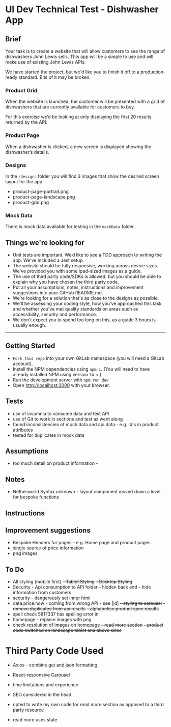 # UI Dev Technical Test - Dishwasher App

## Brief

Your task is to create a website that will allow customers to see the range of dishwashers John Lewis sells. This app will be a simple to use and will make use of existing John Lewis APIs.

We have started the project, but we'd like you to finish it off to a production-ready standard. Bits of it may be broken.

### Product Grid

When the website is launched, the customer will be presented with a grid of dishwashers that are currently available for customers to buy.

For this exercise we’d be looking at only displaying the first 20 results returned by the API.

### Product Page

When a dishwasher is clicked, a new screen is displayed showing the dishwasher’s details.

### Designs

In the `/designs` folder you will find 3 images that show the desired screen layout for the app

- product-page-portrait.png
- product-page-landscape.png
- product-grid.png

### Mock Data

There is mock data available for testing in the `mockData` folder.

## Things we're looking for

- Unit tests are important. We’d like to see a TDD approach to writing the app. We've included a Jest setup.
- The website should be fully responsive, working across device sizes. We've provided you with some ipad-sized images as a guide.
- The use of third party code/SDKs is allowed, but you should be able to explain why you have chosen the third party code.
- Put all your assumptions, notes, instructions and improvement suggestions into your GitHub README.md.
- We’re looking for a solution that's as close to the designs as possible.
- We'll be assessing your coding style, how you've approached this task and whether you've met quality standards on areas such as accessibility, security and performance.
- We don't expect you to spend too long on this, as a guide 3 hours is usually enough.

---

## Getting Started

- `Fork this repo` into your own GitLab namespace (you will need a GitLab account).
- Install the NPM dependencies using `npm i`. (You will need to have already installed NPM using version `14.x`.)
- Run the development server with `npm run dev`
- Open [http://localhost:3000](http://localhost:3000) with your browser.

## Tests

- use of insomnia to consume data and test API
- use of Git to work in sections and test as went along
- found inconsistencies of mock data and api data - e.g. id's in product attributes
- tested for duplicates in mock data

## Assumptions

- too much detail on product information -

## Notes

- Netherworld Syntax unknown - layout component moved down a level for bespoke functions

## Instructions

## Improvement suggestions

- Bespoke Headers for pages - e.g. Home page and product pages
- single source of price information
- png images

## To Do

- All styling (mobile first)
~~- Tablet Styling~~
~~- Desktop Styling~~
- Security - Api consumption to API folder - hidden back end - hide information from customers
- security - dangerously set inner html
- data.price.now - coming from wrong API - see [id]
~~- styling to carousel~~
~~- remove duplicates from api results~~
~~- alphabetise product spec results~~
- spell check 5817337 has spelling error in
- homepage - replace images with png
- check resolution of images on homepage
~~- read more section~~
~~- product code switched on landscape tablet and above sizes~~

# Third Party Code Used

- Axios - combine get and json formatting
- React-responsive Carousel
- time limitations and experience

- SEO considered in the head

- opted to write my own code for read more section as opposed to a third party resource
- read more uses state 